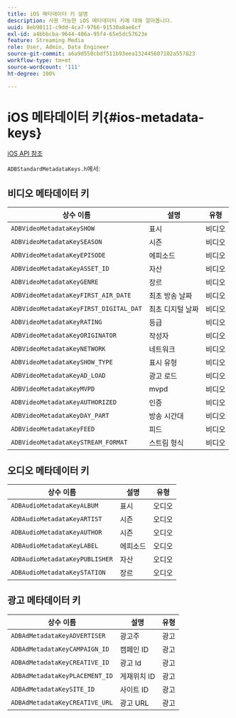 ```yaml
---
title: iOS 메타데이터 키 설명
description: 사용 가능한 iOS 메타데이터 키에 대해 알아봅니다.
uuid: 8eb90111-c9dd-4ca7-9766-91530a8ae6cf
exl-id: a4bbbcba-9644-486a-95f4-65e5dc57623e
feature: Streaming Media
role: User, Admin, Data Engineer
source-git-commit: a6a9d550cbdf511b93eea132445607102a557823
workflow-type: tm+mt
source-wordcount: '111'
ht-degree: 100%

---
```


# iOS 메타데이터 키{#ios-metadata-keys}

[iOS API 참조](https://adobe-marketing-cloud.github.io/media-sdks/reference/ios/)

`ADBStandardMetadataKeys.h`에서:

## 비디오 메타데이터 키

| 상수 이름 | 설명 | 유형 |
|---|---|---|
| `ADBVideoMetadataKeySHOW` | 표시 | 비디오 |
| `ADBVideoMetadataKeySEASON` | 시즌 | 비디오 |
| `ADBVideoMetadataKeyEPISODE` | 에피소드 | 비디오 |
| `ADBVideoMetadataKeyASSET_ID` | 자산 | 비디오 |
| `ADBVideoMetadataKeyGENRE` | 장르 | 비디오 |
| `ADBVideoMetadataKeyFIRST_AIR_DATE` | 최초 방송 날짜 | 비디오 |
| `ADBVideoMetadataKeyFIRST_DIGITAL_DAT` | 최초 디지털 날짜 | 비디오 |
| `ADBVideoMetadataKeyRATING` | 등급 | 비디오 |
| `ADBVideoMetadataKeyORIGINATOR` | 작성자 | 비디오 |
| `ADBVideoMetadataKeyNETWORK` | 네트워크 | 비디오 |
| `ADBVideoMetadataKeySHOW_TYPE` | 표시 유형 | 비디오 |
| `ADBVideoMetadataKeyAD_LOAD` | 광고 로드 | 비디오 |
| `ADBVideoMetadataKeyMVPD` | mvpd | 비디오 |
| `ADBVideoMetadataKeyAUTHORIZED` | 인증 | 비디오 |
| `ADBVideoMetadataKeyDAY_PART` | 방송 시간대 | 비디오 |
| `ADBVideoMetadataKeyFEED` | 피드 | 비디오 |
| `ADBVideoMetadataKeySTREAM_FORMAT` | 스트림 형식 | 비디오 |

## 오디오 메타데이터 키

| 상수 이름 | 설명 | 유형 |
|---|---|---|
| `ADBAudioMetadataKeyALBUM` | 표시 | 오디오 |
| `ADBAudioMetadataKeyARTIST` | 시즌 | 오디오 |
| `ADBAudioMetadataKeyAUTHOR` | 시즌 | 오디오 |
| `ADBAudioMetadataKeyLABEL` | 에피소드 | 오디오 |
| `ADBAudioMetadataKeyPUBLISHER` | 자산 | 오디오 |
| `ADBAudioMetadataKeySTATION` | 장르 | 오디오 |

## 광고 메타데이터 키

| 상수 이름 | 설명 | 유형 |
|---|---|---|
| `ADBAdMetadataKeyADVERTISER` | 광고주 | 광고 |
| `ADBAdMetadataKeyCAMPAIGN_ID` | 캠페인 ID | 광고 |
| `ADBAdMetadataKeyCREATIVE_ID` | 광고 Id | 광고 |
| `ADBAdMetadataKeyPLACEMENT_ID` | 게재위치 ID | 광고 |
| `ADBAdMetadataKeySITE_ID` | 사이트 ID | 광고 |
| `ADBAdMetadataKeyCREATIVE_URL` | 광고 URL | 광고 |
